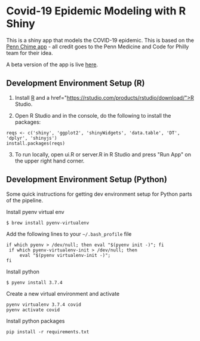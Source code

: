 # Covid-19 Epidemic Modeling with R Shiny
This is a shiny app that models the COVID-19 epidemic. This is based on the <a href="http://penn-chime.phl.io/">Penn Chime app</a> - all credit goes to the Penn Medicine and Code for Philly team for their idea. 

A beta version of the app is live <a href="https://jpspeng.shinyapps.io/COVIDModel/">here</a>.

## Development Environment Setup (R)

1) Install <a href="https://www.r-project.org/">R</a> and a href="https://rstudio.com/products/rstudio/download/">R Studio</a>.

2) Open R Studio and in the console, do the following to install the packages:
```
reqs <- c('shiny', 'ggplot2', 'shinyWidgets', 'data.table', 'DT', 'dplyr', 'shinyjs')
install.packages(reqs)
```

3) To run locally, open ui.R or server.R in R Studio and press "Run App" on the upper right hand corner.


## Development Environment Setup (Python)
Some quick instructions for getting dev environment setup for Python parts of the pipeline.

Install pyenv virtual env
```
$ brew install pyenv-virtualenv
```

Add the following lines to your `~/.bash_profile` file
```
if which pyenv > /dev/null; then eval "$(pyenv init -)"; fi                                       
 if which pyenv-virtualenv-init > /dev/null; then
     eval "$(pyenv virtualenv-init -)";
fi
```

Install python
```
$ pyenv install 3.7.4
```

Create a new virtual environment and activate
```
pyenv virtualenv 3.7.4 covid
pyenv activate covid
```

Install python packages
```
pip install -r requirements.txt
```
